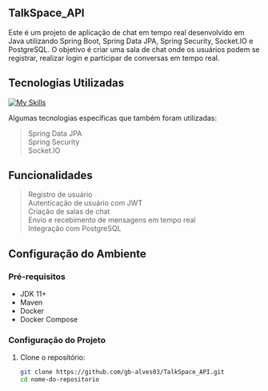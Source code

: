## TalkSpace_API

Este é um projeto de aplicação de chat em tempo real desenvolvido em Java utilizando Spring Boot, Spring Data JPA, Spring Security, Socket.IO e PostgreSQL. O objetivo é criar uma sala de chat onde os usuários podem se registrar, realizar login e participar de conversas em tempo real.

## Tecnologias Utilizadas
[![My Skills](https://skillicons.dev/icons?i=java,spring,postgres,docker)](https://skillicons.dev)

Algumas tecnologias específicas que também foram utilizadas:
> Spring Data JPA <br>
> Spring Security <br>
> Socket.IO <br>

## Funcionalidades
> Registro de usuário <br>
> Autenticação de usuário com JWT <br>
> Criação de salas de chat<br>
> Envio e recebimento de mensagens em tempo real <br>
> Integração com PostgreSQL <br>

## Configuração do Ambiente

### Pré-requisitos

- JDK 11+
- Maven
- Docker
- Docker Compose

### Configuração do Projeto

1. Clone o repositório:
   ```bash
   git clone https://github.com/gb-alves03/TalkSpace_API.git
   cd nome-do-repositorio
